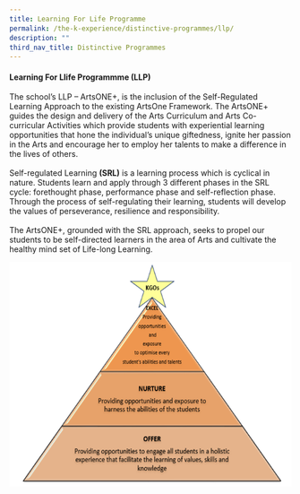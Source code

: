 ```yaml
---
title: Learning For Life Programme
permalink: /the-k-experience/distinctive-programmes/llp/
description: ""
third_nav_title: Distinctive Programmes
---
```

<h4>Learning For Llife Programmme (LLP)</h4>
<p>The school’s LLP – ArtsONE+, is the inclusion of the Self-Regulated Learning Approach to the existing ArtsOne Framework.  The ArtsONE+ guides the design and delivery of the Arts Curriculum and Arts Co-curricular Activities which provide students with experiential learning opportunities that hone the individual’s unique giftedness, ignite her passion in the Arts and encourage her to employ her talents to make a difference in the lives of others.<br><br>
Self-regulated Learning <strong>(SRL)</strong> is a learning process which is cyclical in nature. Students learn and apply through 3 different phases in the SRL cycle: forethought phase, performance phase and self-reflection phase. Through the process of self-regulating their learning, students will develop the values of perseverance, resilience and responsibility. <br><br>
The ArtsONE+, grounded with the SRL approach, seeks to propel our students to be self-directed learners in the area of Arts and cultivate the healthy mind set of Life-long Learning.</p>

![](/images/2023/LLP/LLP_1.png)